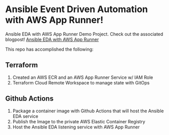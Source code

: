 # Ansible Event Driven Automation with AWS App Runner!

Ansible EDA with AWS App Runner Demo Project. Check out the associated blogpost! [Ansible EDA with AWS App Runner](https://www.dev-knot.com)

This repo has accomplished the following:

## Terraform

1. Created an AWS ECR and an AWS App Runner Service w/ IAM Role
2. Terraform Cloud Remote Workspace to manage state with GitOps

## Github Actions

1. Package a container image with Github Actions that will host the Ansible EDA service
2. Publish the Image to the private AWS Elastic Container Registry
3. Host the Ansible EDA listening service with AWS App Runner
